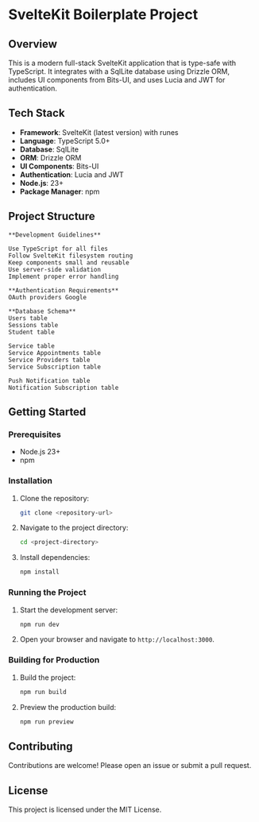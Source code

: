 # SvelteKit Boilerplate Project

## Overview

This is a modern full-stack SvelteKit application that is type-safe with TypeScript. It integrates with a SqlLite database using Drizzle ORM, includes UI components from Bits-UI, and uses Lucia and JWT for authentication.

## Tech Stack

- **Framework**: SvelteKit (latest version) with runes
- **Language**: TypeScript 5.0+
- **Database**: SqlLite
- **ORM**: Drizzle ORM
- **UI Components**: Bits-UI
- **Authentication**: Lucia and JWT
- **Node.js**: 23+
- **Package Manager**: npm

## Project Structure

```plaintext
**Development Guidelines**

Use TypeScript for all files
Follow SvelteKit filesystem routing
Keep components small and reusable
Use server-side validation
Implement proper error handling

**Authentication Requirements**
OAuth providers Google

**Database Schema**
Users table
Sessions table
Student table

Service table
Service Appointments table
Service Providers table
Service Subscription table

Push Notification table
Notification Subscription table
```

## Getting Started

### Prerequisites

- Node.js 23+
- npm

### Installation

1. Clone the repository:
   ```bash
   git clone <repository-url>
   ```
2. Navigate to the project directory:
   ```bash
   cd <project-directory>
   ```
3. Install dependencies:
   ```bash
   npm install
   ```

### Running the Project

1. Start the development server:
   ```bash
   npm run dev
   ```
2. Open your browser and navigate to `http://localhost:3000`.

### Building for Production

1. Build the project:
   ```bash
   npm run build
   ```
2. Preview the production build:
   ```bash
   npm run preview
   ```

## Contributing

Contributions are welcome! Please open an issue or submit a pull request.

## License

This project is licensed under the MIT License.
